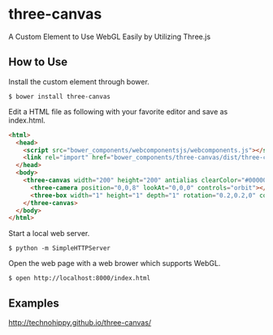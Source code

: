 # three-canvas

A Custom Element to Use WebGL Easily by Utilizing Three.js

## How to Use

Install the custom element through bower.

```
$ bower install three-canvas
```

Edit a HTML file as following with your favorite editor and save as index.html.

```html
<html>
  <head>
    <script src="bower_components/webcomponentsjs/webcomponents.js"></script>
    <link rel="import" href="bower_components/three-canvas/dist/three-canvas.html">
  </head>
  <body>
    <three-canvas width="200" height="200" antialias clearColor="#000000">
      <three-camera position="0,0,8" lookAt="0,0,0" controls="orbit"></three-camera>
      <three-box width="1" height="1" depth="1" rotation="0.2,0.2,0" color="#ff0000"></three-box>
    </three-canvas>
  </body>
</html>
```

Start a local web server.

```
$ python -m SimpleHTTPServer
```

Open the web page with a web brower which supports WebGL.

```
$ open http://localhost:8000/index.html
```

## Examples

http://technohippy.github.io/three-canvas/
